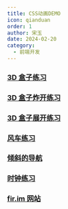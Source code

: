```yaml
---
title: CSS动画DEMO
icon: qianduan
order: 1
author: 宋玉
date: 2024-02-20
category:
  - 前端开发
---
```


### [3D 盒子练习](https://brain.songxingguo.com/demo/CSSAnimation/ThreeDBox.html)

<ThreeDBox />

### [3D 盒子炸开练习](https://brain.songxingguo.com/demo/CSSAnimation/BlowBox.html)

<BlowBox />

### [3D 盒子展开练习](https://brain.songxingguo.com/demo/CSSAnimation/ExpandBox.html)

<ExpandBox />

### [风车练习](https://brain.songxingguo.com/demo/CSSAnimation/Windmill.html)

<Windmill />

### [倾斜的导航](https://brain.songxingguo.com/demo/CSSAnimation/TiltNavigation.html)

<TiltNavigation />

### [时钟练习](https://brain.songxingguo.com/demo/CSSAnimation/Clock.html)

<Clock />

### [fir.im 网站](https://brain.songxingguo.com/demo/CSSAnimation/FirIm.html)

<FirIm />

<script setup>
import FirIm from "@components/CSSAnimation/FirIm.vue";
import Clock from "@components/CSSAnimation/Clock.vue";
import ThreeDBox from "@components/CSSAnimation/ThreeDBox.vue";
import BlowBox from "@components/CSSAnimation/BlowBox.vue";
import ExpandBox from "@components/CSSAnimation/ExpandBox.vue";
import TiltNavigation from "@components/CSSAnimation/TiltNavigation.vue";
import Windmill from "@components/CSSAnimation/Windmill.vue";
</script>
